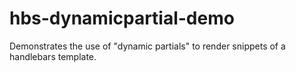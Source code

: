 # hbs-dynamicpartial-demo
Demonstrates the use of "dynamic partials" to render snippets of a handlebars template.
